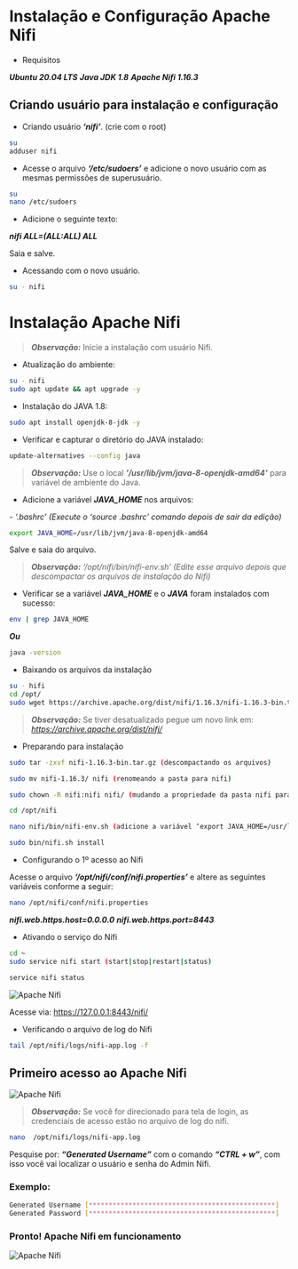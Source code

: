 # Instalação e Configuração Apache Nifi

- Requisitos

***Ubuntu 20.04 LTS***
***Java JDK 1.8***
***Apache Nifi 1.16.3***

## Criando usuário para instalação e configuração

- Criando usuário ***‘nifi’***. (crie com o root)

```bash
su
adduser nifi
```

- Acesse o arquivo ***‘/etc/sudoers’*** e adicione o novo usuário com as mesmas permissões de superusuário.

```bash
su
nano /etc/sudoers
```

- Adicione o seguinte texto:

***nifi    ALL=(ALL:ALL) ALL***

Saia e salve.

- Acessando com o novo usuário.

```bash
su - nifi
```

# Instalação Apache Nifi

>***Observação:*** Inicie a instalação com usuário Nifi.

- Atualização do ambiente:

```bash
su - nifi
sudo apt update && apt upgrade -y
```

- Instalação do JAVA 1.8:

```bash
sudo apt install openjdk-8-jdk -y
```

- Verificar e capturar o diretório do JAVA instalado:

```bash
update-alternatives --config java
```

>***Observação:*** Use o local ***'/usr/lib/jvm/java-8-openjdk-amd64'*** para variável de ambiente do Java.

- Adicione a variável ***JAVA_HOME*** nos arquivos:

*- ‘.bashrc’ (Execute o ‘source .bashrc’ comando depois de sair da edição)*

```bash
export JAVA_HOME=/usr/lib/jvm/java-8-openjdk-amd64
```

Salve e saia do arquivo.

>***Observação:*** *‘/opt/nifi/bin/nifi-env.sh’* *(Edite esse arquivo depois que descompactar os arquivos de instalação do Nifi)*

- Verificar se a variável ***JAVA_HOME*** e o ***JAVA*** foram instalados com sucesso:

```bash
env | grep JAVA_HOME
```

***Ou***

```bash
java -version
```

- Baixando os arquivos da instalação

```bash
su - hifi
cd /opt/
sudo wget https://archive.apache.org/dist/nifi/1.16.3/nifi-1.16.3-bin.tar.gz
```

>***Observação:*** Se tiver desatualizado pegue um novo link em: *https://archive.apache.org/dist/nifi/*

- Preparando para instalação

```bash
sudo tar -zxvf nifi-1.16.3-bin.tar.gz (descompactando os arquivos)
```
```bash
sudo mv nifi-1.16.3/ nifi (renomeando a pasta para nifi) 
```
```bash
sudo chown -R nifi:nifi nifi/ (mudando a propriedade da pasta nifi para o usuário nifi)
```
```bash
cd /opt/nifi
```
```bash
nano nifi/bin/nifi-env.sh (adicione a variável ‘export JAVA_HOME=/usr/lib/jvm/java-8-openjdk-amd64’ as variáveis do nifi)
```
```bash
sudo bin/nifi.sh install
```

- Configurando o 1º acesso ao Nifi

Acesse o arquivo ***‘/opt/nifi/conf/nifi.properties’*** e altere as seguintes variáveis conforme a seguir:

```bash
nano /opt/nifi/conf/nifi.properties
```

***nifi.web.https.host=0.0.0.0***
***nifi.web.https.port=8443***

- Ativando o serviço do Nifi

```bash
cd ~
sudo service nifi start (start|stop|restart|status)
```

```bash
service nifi status
```

![Apache Nifi](https://drive.google.com/uc?export=1Di5m_rF3wqrJzpv6qG7n5fAtyOIzBeJj)

Acesse via: https://127.0.0.1:8443/nifi/ 

- Verificando o arquivo de log do Nifi

```bash
tail /opt/nifi/logs/nifi-app.log -f
```

## Primeiro acesso ao Apache Nifi

![Apache Nifi](https://drive.google.com/uc?export=1kP83DoMyTt1BQsPSaH8D4bjd-JdvMriG)

>***Observação:*** Se você for direcionado para tela de login, as credenciais de acesso estão no arquivo de log do nifi.

```bash
nano  /opt/nifi/logs/nifi-app.log
```

Pesquise por: ***“Generated Username”*** com o comando ***“CTRL + w”***, com isso você vai localizar o usuário e senha do Admin Nifi.

### Exemplo:

```bash
Generated Username [***********************************************]
Generated Password [***********************************************]
```

### Pronto! Apache Nifi em funcionamento

![Apache Nifi](https://drive.google.com/uc?export=14jYwCSvjTskyEemHxVbsDE0eIRpOcrE9)